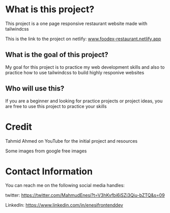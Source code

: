 # What is this project?
This project is a one page responsive restaurant website made with tailwindcss

This is the link to the project on netlify: www.foodex-restaurant.netlify.app

## What is the goal of this project?
My goal for this project is to practice my web development skills and also to practice how to use tailwindcss to build highly responive websites

## Who will use this?
If you are a beginner and looking for practice projects or project ideas, you are free to use this project to practice your skills

# Credit
Tahmid Ahmed on YouTube for the initial project and resources

Some images from google free images

# Contact Information
You can reach me on the following social media handles:

twitter: https://twitter.com/MahmudEnesi?t=V3hKvfbi6iSZi3Qiu-bZTQ&s=09

LinkedIn: https://www.linkedin.com/in/enesifrontenddev
